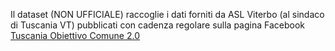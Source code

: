 Il dataset (NON UFFICIALE) raccoglie i dati forniti da ASL Viterbo (al sindaco di Tuscania VT) pubblicati con cadenza regolare sulla pagina Facebook [Tuscania Obiettivo Comune 2.0](https://www.facebook.com/obiettivocomune2.0)
